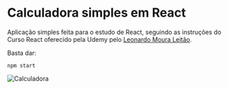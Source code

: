 # Calculadora simples em React

Aplicação simples feita para o estudo de React, seguindo as instruções do Curso React oferecido pela Udemy pelo [Leonardo Moura Leitão](https://github.com/leonardomleitao).

Basta dar:

`npm start`

![Calculadora](https://imgur.com/xOu6lgZ)